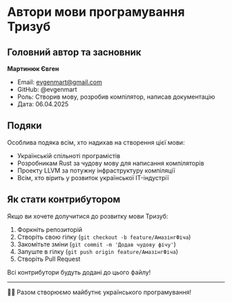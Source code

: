 # Автори мови програмування Тризуб

## Головний автор та засновник

**Мартинюк Євген**
- Email: evgenmart@gmail.com
- GitHub: @evgenmart
- Роль: Створив мову, розробив компілятор, написав документацію
- Дата: 06.04.2025

## Подяки

Особлива подяка всім, хто надихав на створення цієї мови:

- Українській спільноті програмістів
- Розробникам Rust за чудову мову для написання компіляторів
- Проекту LLVM за потужну інфраструктуру компіляції
- Всім, хто вірить у розвиток української IT-індустрії

## Як стати контрибутором

Якщо ви хочете долучитися до розвитку мови Тризуб:

1. Форкніть репозиторій
2. Створіть свою гілку (`git checkout -b feature/АмазінгФіча`)
3. Закомітьте зміни (`git commit -m 'Додав чудову фічу'`)
4. Запуште в гілку (`git push origin feature/АмазінгФіча`)
5. Створіть Pull Request

Всі контрибутори будуть додані до цього файлу!

---

💙💛 Разом створюємо майбутнє українського програмування!
